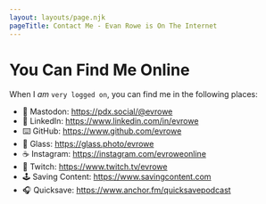 ```yaml
---
layout: layouts/page.njk
pageTitle: Contact Me - Evan Rowe is On The Internet
---
```

# You Can Find Me Online

When I _am_ `very logged on`, you can find me in the following places:

* 🐘 Mastodon: <a rel="me" href="https://pdx.social/@evrowe">https://pdx.social/@evrowe</a>
* 💼 LinkedIn: <a href="https://www.linkedin.com/in/evrowe" target="_blank">https://www.linkedin.com/in/evrowe</a>
* ⌨️ GitHub: <a href="https://www.github.com/evrowe" target="_blank">https://www.github.com/evrowe</a>
* 📸 Glass: <a href="https://glass.photo/evrowe" target="_blank">https://glass.photo/evrowe</a>
* ☕️ Instagram: <a href="https://instagram.com/evroweonline" target="_blank">https://instagram.com/evroweonline</a>
* 👾 Twitch: <a href="https://www.twitch.tv/evrowe" target="_blank">https://www.twitch.tv/evrowe</a>
* 🕹 Saving Content: <a href="https://www.savingcontent.com" target="_blank">https://www.savingcontent.com</a>
* 🎧 Quicksave: <a href="https://www.anchor.fm/quicksavepodcast" target="_blank">https://www.anchor.fm/quicksavepodcast</a>